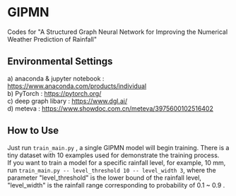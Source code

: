 # GIPMN
Codes for "A Structured Graph Neural Network for Improving the Numerical Weather Prediction of Rainfall"

## Environmental Settings
a) anaconda & jupyter notebook : https://www.anaconda.com/products/individual 
<br>
b) PyTorch : https://pytorch.org/
<br>
c) deep graph libary : https://www.dgl.ai/
<br>
d) meteva : https://www.showdoc.com.cn/meteva/3975600102516402
<br>
## How to Use
Just run `train_main.py` , a single GIPMN model will begin training. There is a tiny dataset with 10 examples used for demonstrate the training process.
<br>
If you want to train a model for a specific rainfall level, for example, 10 mm, run `train_main.py -- level_threshold 10 -- level_width 3`, where the parameter "level_threshold" is the lower bound of the rainfall level, "level_width" is the rainfall range corresponding to probability of 0.1 ~ 0.9 .
